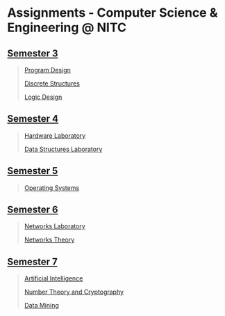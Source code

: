 # Assignments - Computer Science & Engineering @ NITC

## [Semester 3](S3)

> [Program Design](S3/Program_Design)
>
> [Discrete Structures](S3/Discrete_Structures)
>
> [Logic Design](S3/Logic_Design)

## [Semester 4](S4)

> [Hardware Laboratory](S4/HW_Lab)
>
> [Data Structures Laboratory](S4/DS_Lab)

## [Semester 5](S5)

> [Operating Systems](S5/Operating_Systems)

## [Semester 6](S6)

> [Networks Laboratory](S6/networks_lab)
>
> [Networks Theory](S6/networks_theory)

## [Semester 7](S7)

> [Artificial Intelligence](S7/AI)
>
> [Number Theory and Cryptography](S7/NTC)
>
> [Data Mining](S7/DM)
